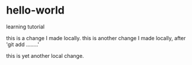 # hello-world
learning
tutorial

this is a change I made locally.
this is another change I made locally, after 'git add ........'

this is yet another local change.
